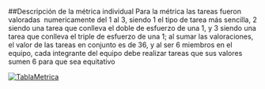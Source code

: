 
##Descripción de la métrica individual
Para la métrica las tareas fueron valoradas  numericamente del 1 al 3, siendo 1 el tipo de tarea más sencilla, 2 siendo una tarea que conlleva el doble de esfuerzo de una 1, y 3 siendo una tarea que conlleva el triple de esfuerzo de una 1; al sumar las valoraciones, el valor de las tareas en conjunto es de 36, y al ser 6 miembros en el equipo, cada integrante del equipo debe realizar tareas que sus valores sumen 6 para que sea equitativo

[![TablaMetrica](Google "TablaMetrica")](https://drive.google.com/file/d/10fwEuo7RHTxWFQEMKCejrdCLHnMTY31E/view?usp=drivesdk "TablaMetrica")
